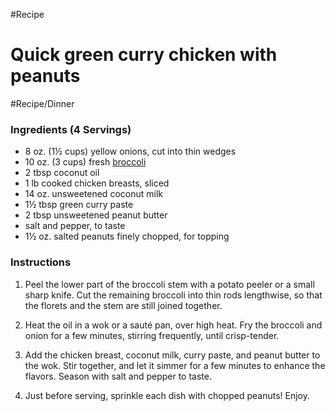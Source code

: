 #Recipe 

# Quick green curry chicken with peanuts

#Recipe/Dinner 
### Ingredients (4 Servings)

-   8 oz. (1½ cups) yellow onions, cut into thin wedges
-   10 oz. (3 cups) fresh [broccoli](https://www.dietdoctor.com/nutrition/broccoli)
-   2 tbsp coconut oil
-   1 lb cooked chicken breasts, sliced
-   14 oz. unsweetened coconut milk
-   1½ tbsp green curry paste
-   2 tbsp unsweetened peanut butter
-   salt and pepper, to taste
-   1½ oz. salted peanuts finely chopped, for topping

### Instructions

1.  Peel the lower part of the broccoli stem with a potato peeler or a small sharp knife. Cut the remaining broccoli into thin rods lengthwise, so that the florets and the stem are still joined together.
    
2.  Heat the oil in a wok or a sauté pan, over high heat. Fry the broccoli and onion for a few minutes, stirring frequently, until crisp-tender.
    
3.  Add the chicken breast, coconut milk, curry paste, and peanut butter to the wok. Stir together, and let it simmer for a few minutes to enhance the flavors. Season with salt and pepper to taste.
    
4.  Just before serving, sprinkle each dish with chopped peanuts! Enjoy.
